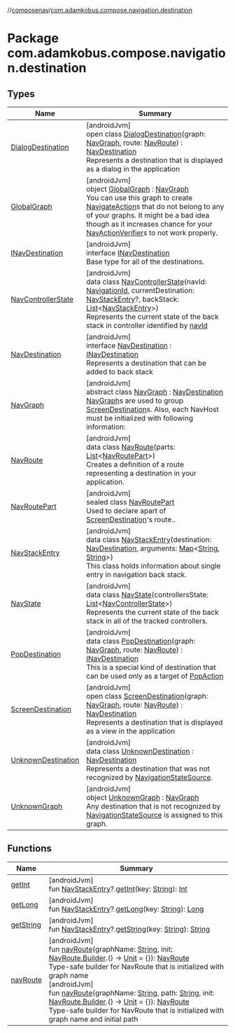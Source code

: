 //[composenav](../../index.md)/[com.adamkobus.compose.navigation.destination](index.md)

# Package com.adamkobus.compose.navigation.destination

## Types

| Name | Summary |
|---|---|
| [DialogDestination](-dialog-destination/index.md) | [androidJvm]<br>open class [DialogDestination](-dialog-destination/index.md)(graph: [NavGraph](-nav-graph/index.md), route: [NavRoute](-nav-route/index.md)) : [NavDestination](-nav-destination/index.md)<br>Represents a destination that is displayed as a dialog in the application |
| [GlobalGraph](-global-graph/index.md) | [androidJvm]<br>object [GlobalGraph](-global-graph/index.md) : [NavGraph](-nav-graph/index.md)<br>You can use this graph to create [NavigateAction](../com.adamkobus.compose.navigation.action/-navigate-action/index.md)s that do not belong to any of your graphs. It might be a bad idea though as it increases chance for your [NavActionVerifier](../com.adamkobus.compose.navigation/-nav-action-verifier/index.md)s to not work properly. |
| [INavDestination](-i-nav-destination/index.md) | [androidJvm]<br>interface [INavDestination](-i-nav-destination/index.md)<br>Base type for all of the destinations. |
| [NavControllerState](-nav-controller-state/index.md) | [androidJvm]<br>data class [NavControllerState](-nav-controller-state/index.md)(navId: [NavigationId](../com.adamkobus.compose.navigation/-navigation-id/index.md), currentDestination: [NavStackEntry](-nav-stack-entry/index.md)?, backStack: [List](https://kotlinlang.org/api/latest/jvm/stdlib/kotlin.collections/-list/index.html)&lt;[NavStackEntry](-nav-stack-entry/index.md)&gt;)<br>Represents the current state of the back stack in controller identified by [navId](-nav-controller-state/nav-id.md) |
| [NavDestination](-nav-destination/index.md) | [androidJvm]<br>interface [NavDestination](-nav-destination/index.md) : [INavDestination](-i-nav-destination/index.md)<br>Represents a destination that can be added to back stack |
| [NavGraph](-nav-graph/index.md) | [androidJvm]<br>abstract class [NavGraph](-nav-graph/index.md) : [NavDestination](-nav-destination/index.md)<br>[NavGraph](-nav-graph/index.md)s are used to group [ScreenDestination](-screen-destination/index.md)s. Also, each NavHost must be initialized with following information: |
| [NavRoute](-nav-route/index.md) | [androidJvm]<br>data class [NavRoute](-nav-route/index.md)(parts: [List](https://kotlinlang.org/api/latest/jvm/stdlib/kotlin.collections/-list/index.html)&lt;[NavRoutePart](-nav-route-part/index.md)&gt;)<br>Creates a definition of a route representing a destination in your application. |
| [NavRoutePart](-nav-route-part/index.md) | [androidJvm]<br>sealed class [NavRoutePart](-nav-route-part/index.md)<br>Used to declare apart of [ScreenDestination](-screen-destination/index.md)'s route.. |
| [NavStackEntry](-nav-stack-entry/index.md) | [androidJvm]<br>data class [NavStackEntry](-nav-stack-entry/index.md)(destination: [NavDestination](-nav-destination/index.md), arguments: [Map](https://kotlinlang.org/api/latest/jvm/stdlib/kotlin.collections/-map/index.html)&lt;[String](https://kotlinlang.org/api/latest/jvm/stdlib/kotlin/-string/index.html), [String](https://kotlinlang.org/api/latest/jvm/stdlib/kotlin/-string/index.html)&gt;)<br>This class holds information about single entry in navigation back stack. |
| [NavState](-nav-state/index.md) | [androidJvm]<br>data class [NavState](-nav-state/index.md)(controllersState: [List](https://kotlinlang.org/api/latest/jvm/stdlib/kotlin.collections/-list/index.html)&lt;[NavControllerState](-nav-controller-state/index.md)&gt;)<br>Represents the current state of the back stack in all of the tracked controllers. |
| [PopDestination](-pop-destination/index.md) | [androidJvm]<br>data class [PopDestination](-pop-destination/index.md)(graph: [NavGraph](-nav-graph/index.md), route: [NavRoute](-nav-route/index.md)) : [INavDestination](-i-nav-destination/index.md)<br>This is a special kind of destination that can be used only as a target of [PopAction](../com.adamkobus.compose.navigation.action/-pop-action/index.md) |
| [ScreenDestination](-screen-destination/index.md) | [androidJvm]<br>open class [ScreenDestination](-screen-destination/index.md)(graph: [NavGraph](-nav-graph/index.md), route: [NavRoute](-nav-route/index.md)) : [NavDestination](-nav-destination/index.md)<br>Represents a destination that is displayed as a view in the application |
| [UnknownDestination](-unknown-destination/index.md) | [androidJvm]<br>data class [UnknownDestination](-unknown-destination/index.md) : [NavDestination](-nav-destination/index.md)<br>Represents a destination that was not recognized by [NavigationStateSource](../com.adamkobus.compose.navigation/-navigation-state-source/index.md). |
| [UnknownGraph](-unknown-graph/index.md) | [androidJvm]<br>object [UnknownGraph](-unknown-graph/index.md) : [NavGraph](-nav-graph/index.md)<br>Any destination that is not recognized by [NavigationStateSource](../com.adamkobus.compose.navigation/-navigation-state-source/index.md) is assigned to this graph. |

## Functions

| Name | Summary |
|---|---|
| [getInt](get-int.md) | [androidJvm]<br>fun [NavStackEntry](-nav-stack-entry/index.md)?.[getInt](get-int.md)(key: [String](https://kotlinlang.org/api/latest/jvm/stdlib/kotlin/-string/index.html)): [Int](https://kotlinlang.org/api/latest/jvm/stdlib/kotlin/-int/index.html) |
| [getLong](get-long.md) | [androidJvm]<br>fun [NavStackEntry](-nav-stack-entry/index.md)?.[getLong](get-long.md)(key: [String](https://kotlinlang.org/api/latest/jvm/stdlib/kotlin/-string/index.html)): [Long](https://kotlinlang.org/api/latest/jvm/stdlib/kotlin/-long/index.html) |
| [getString](get-string.md) | [androidJvm]<br>fun [NavStackEntry](-nav-stack-entry/index.md)?.[getString](get-string.md)(key: [String](https://kotlinlang.org/api/latest/jvm/stdlib/kotlin/-string/index.html)): [String](https://kotlinlang.org/api/latest/jvm/stdlib/kotlin/-string/index.html) |
| [navRoute](nav-route.md) | [androidJvm]<br>fun [navRoute](nav-route.md)(graphName: [String](https://kotlinlang.org/api/latest/jvm/stdlib/kotlin/-string/index.html), init: [NavRoute.Builder](-nav-route/-builder/index.md).() -&gt; [Unit](https://kotlinlang.org/api/latest/jvm/stdlib/kotlin/-unit/index.html) = {}): [NavRoute](-nav-route/index.md)<br>Type-safe builder for NavRoute that is initialized with graph name<br>[androidJvm]<br>fun [navRoute](nav-route.md)(graphName: [String](https://kotlinlang.org/api/latest/jvm/stdlib/kotlin/-string/index.html), path: [String](https://kotlinlang.org/api/latest/jvm/stdlib/kotlin/-string/index.html), init: [NavRoute.Builder](-nav-route/-builder/index.md).() -&gt; [Unit](https://kotlinlang.org/api/latest/jvm/stdlib/kotlin/-unit/index.html) = {}): [NavRoute](-nav-route/index.md)<br>Type-safe builder for NavRoute that is initialized with graph name and initial path |
